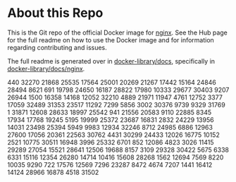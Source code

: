 # About this Repo

This is the Git repo of the official Docker image for [nginx](https://registry.hub.docker.com/_/nginx/). See the
Hub page for the full readme on how to use the Docker image and for information
regarding contributing and issues.

The full readme is generated over in [docker-library/docs](https://github.com/docker-library/docs),
specifically in [docker-library/docs/nginx](https://github.com/docker-library/docs/tree/master/nginx).

440
32270
21868
25535
17564
25001
20269
21267
17442
15164
24846
28494
8621
691
19798
24650
16187
28822
17980
10333
29677
30403
9207
26944
1500
16358
14168
12052
32210
4889
21971
11947
4761
12752
3377
17059
32489
31353
23517
11292
7299
5856
3002
30376
9739
9329
31769
1
31871
12608
28633
18997
25542
941
21556
20583
9110
22885
8345
17934
17768
19245
5195
19999
25372
23687
16831
2832
24229
13956
14031
23498
25394
5949
9983
12934
32246
8712
24985
6886
12963
27600
17056
20361
22563
30762
4431
30299
24433
12026
16775
10152
2521
10775
30511
16948
3996
25332
6701
852
12086
4823
3026
11415
29289
27054
15521
28641
12506
19688
8157
3109
29328
30422
5675
6338
6331
15116
12354
26280
14714
10416
15608
28268
1562
12694
7569
8220
10035
9290
722
17576
12569
7296
23287
8472
4674
7207
1441
16412
14124
28966
16878
4518
31502
